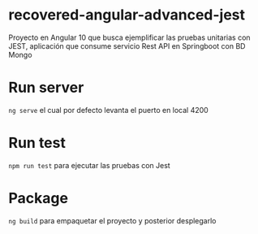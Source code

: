 # recovered-angular-advanced-jest
Proyecto en Angular 10 que busca ejemplificar las pruebas unitarias con JEST, aplicación que consume servicio Rest API en Springboot con BD Mongo

# Run server
`ng serve` el cual por defecto levanta el puerto en local 4200

# Run test
`npm run test` para ejecutar las pruebas con Jest

# Package
`ng build` para empaquetar el proyecto y posterior desplegarlo
